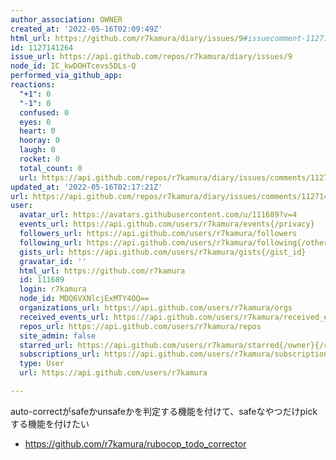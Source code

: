 ```yaml
---
author_association: OWNER
created_at: '2022-05-16T02:09:49Z'
html_url: https://github.com/r7kamura/diary/issues/9#issuecomment-1127141264
id: 1127141264
issue_url: https://api.github.com/repos/r7kamura/diary/issues/9
node_id: IC_kwDOHTcevs5DLs-Q
performed_via_github_app: 
reactions:
  "+1": 0
  "-1": 0
  confused: 0
  eyes: 0
  heart: 0
  hooray: 0
  laugh: 0
  rocket: 0
  total_count: 0
  url: https://api.github.com/repos/r7kamura/diary/issues/comments/1127141264/reactions
updated_at: '2022-05-16T02:17:21Z'
url: https://api.github.com/repos/r7kamura/diary/issues/comments/1127141264
user:
  avatar_url: https://avatars.githubusercontent.com/u/111689?v=4
  events_url: https://api.github.com/users/r7kamura/events{/privacy}
  followers_url: https://api.github.com/users/r7kamura/followers
  following_url: https://api.github.com/users/r7kamura/following{/other_user}
  gists_url: https://api.github.com/users/r7kamura/gists{/gist_id}
  gravatar_id: ''
  html_url: https://github.com/r7kamura
  id: 111689
  login: r7kamura
  node_id: MDQ6VXNlcjExMTY4OQ==
  organizations_url: https://api.github.com/users/r7kamura/orgs
  received_events_url: https://api.github.com/users/r7kamura/received_events
  repos_url: https://api.github.com/users/r7kamura/repos
  site_admin: false
  starred_url: https://api.github.com/users/r7kamura/starred{/owner}{/repo}
  subscriptions_url: https://api.github.com/users/r7kamura/subscriptions
  type: User
  url: https://api.github.com/users/r7kamura

---
```

auto-correctがsafeかunsafeかを判定する機能を付けて、safeなやつだけpickする機能を付けたい

- https://github.com/r7kamura/rubocop_todo_corrector